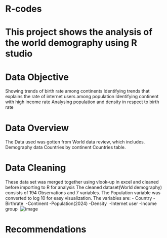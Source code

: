 # R-codes
# This project shows the analysis of the world demography using R studio
# Data Objective
 Showing trends of birth rate among continents
 Identifying trends that explains the rate of internet users among population
 Identifying continent with high income rate
 Analysing population and density in respect to birth rate

# Data Overview
The Data used was gotten from World data review, which includes.
Demography data
Countries by continent 
Countries table. 
# Data Cleaning 
 These data set was merged together using vlook-up in excel and cleaned before importing to R for analysis
 The cleaned dataset(World demography) consists of 194 Observations and 7 variables.
The Population variable was converted to log 10 for easy visualization.
 The variables are:
	- Country
	-Birthrate 
	-Continent
	-Population(2024)
	-Density 
	-Internet user
	-Income group 
 ![image](https://github.com/user-attachments/assets/388f9736-9f0b-42f6-a3da-d3017a48428d)

 # Recommendations



